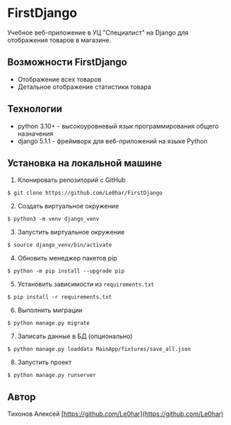 # FirstDjango

Учебное веб-приложение в УЦ "Специалист" на Django для отображения товаров в магазине.

## Возможности FirstDjango

- Отображение всех товаров
- Детальное отображение статистики товара

## Технологии

- python 3.10+ - высокоуровневый язык программирования общего назначения
- django 5.1.1 - фреймворк для веб-приложений на языке Python

## Установка на локальной машине

1. Клонировать репозиторий c GitHub
```
$ git clone https://github.com/Le0har/FirstDjango
```
2. Создать виртуальное окружение
```
$ python3 -m venv django_venv
```
3. Запустить виртуальное окружение
```
$ source django_venv/bin/activate
```
4. Обновить менеджер пакетов pip
```
$ python -m pip install --upgrade pip
```
5. Установить зависимости из ```requirements.txt```
```
$ pip install -r requirements.txt
```

6. Выполнить миграции
```
$ python manage.py migrate
```

7. Записать данные в БД (опционально)
```
$ python manage.py loaddata MainApp/fixtures/save_all.json
```

8. Запустить проект
```
$ python manage.py runserver
```

## Автор

Тихонов Алексей [https://github.com/Le0har](https://github.com/Le0har)